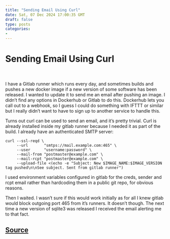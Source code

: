 ```yaml
---
title: "Sending Email Using Curl"
date: Sat, 07 Dec 2024 17:00:35 GMT
draft: false
type: posts
categories: 
- 
---
```

# Sending Email Using Curl

<br/>

<br/>
I have a Gitlab runner which runs every day, and sometimes builds and pushes a new docker image if a new version of some software has been released. I wanted to update it to send me an email after pushing an image. I didn’t find any options in Dockerhub or Gitlab to do this. Dockerhub lets you call out to a webhook, so I guess I could do something with IFTTT or similar but I really didn’t want to have to sign up to another service to handle this.

Turns out curl can be used to send an email, and it’s pretty trivial. Curl is already installed inside my gitlab runner because I needed it as part of the build. I already have an authenticated SMTP server:

```
curl --ssl-reqd \
     --url       "smtps://mail.example.com:465" \
     --user      "username:password" \
     --mail-from "postmaster@example.com" \
     --mail-rcpt "postmaster@example.com" \
     --upload-file <(echo -e "Subject: New $IMAGE_NAME:$IMAGE_VERSION tag pushed\n\nSee subject. Sent from gitlab runner")
```

I used environment variables configured in gitlab for the creds, sender and rcpt email rather than hardcoding them in a public git repo, for obvious reasons.

Then I waited. I wasn’t sure if this would work initially as for all I knew gitlab would block outgoing port 465 from it’s runners. It doesn’t though. The next time a new version of sqlite3 was released I received the email alerting me to that fact.

[Source](https://www.grepular.com/Sending_Email_Using_Curl)
<br/>
---
